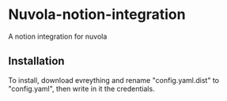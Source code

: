 # Nuvola-notion-integration
A notion integration for nuvola

## Installation
To install, download evreything and rename "config.yaml.dist" to "config.yaml", then write in it the credentials.
